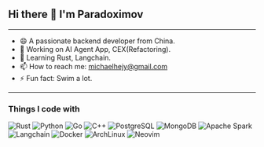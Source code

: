 ## Hi there 👋 I'm Paradoximov

-------

- 😄 A passionate backend developer from China.
- 🔭 Working on AI Agent App, CEX(Refactoring).
- 🌱 Learning Rust, Langchain.
- 📫 How to reach me: michaelhejy@gmail.com
- ⚡ Fun fact: Swim a lot.

-------

<h3>Things I code with</h3>
<p>
  <img alt="Rust" src="https://img.shields.io/badge/-Rust-DEA584?style=flat-square&logo=rust&logoColor=white" />
  <img alt="Python" src="https://img.shields.io/badge/-Python-3776AB?style=flat-square&logo=python&logoColor=white" /> 
  <img alt="Go" src="https://img.shields.io/badge/-Go-00ADD8?style=flat-square&logo=go&logoColor=white" /> 
  <img alt="C++" src="https://img.shields.io/badge/-C++-00599C?style=flat-square&logo=c%2B%2B&logoColor=white" /> 
  <img alt="PostgreSQL" src="https://img.shields.io/badge/-PostgreSQL-336791?style=flat-square&logo=postgresql&logoColor=white" />
  <img alt="MongoDB" src="https://img.shields.io/badge/-MongoDB-13aa52?style=flat-square&logo=mongodb&logoColor=white" />
  <img alt="Apache Spark" src="https://img.shields.io/badge/-Apache%20Spark-E25A1C?style=flat-square&logo=apachespark&logoColor=white" /> 
  <img alt="Langchain" src="https://img.shields.io/badge/-LangChain-FFDA44?style=flat-square&logo=langchain&logoColor=black" /> 
  <img alt="Docker" src="https://img.shields.io/badge/-Docker-46a2f1?style=flat-square&logo=docker&logoColor=white" />
  <img alt="ArchLinux" src="https://img.shields.io/badge/-Arch%20Linux-1793D1?style=flat-square&logo=archlinux&logoColor=white" />
  <img alt="Neovim" src="https://img.shields.io/badge/-Neovim-57A143?style=flat-square&logo=neovim&logoColor=white" />
</p>


<!--
**bnbjin/bnbjin** is a ✨ _special_ ✨ repository because its `README.md` (this file) appears on your GitHub profile.

Here are some ideas to get you started:

- 🔭 I’m currently working on ...
- 🌱 I’m currently learning ...
- 👯 I’m looking to collaborate on ...
- 🤔 I’m looking for help with ...
- 💬 Ask me about ...
- 📫 How to reach me: ...
- 😄 Pronouns: ...
- ⚡ Fun fact: ...
-->
